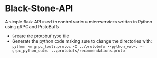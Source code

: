 # Black-Stone-API
A simple flask API used to control various microservices written in Python using gRPC and ProtoBuffs

- Create the protobuf type file
- Generate the python code making sure to change the directories with:
`python -m grpc_tools.protoc -I ../protobufs --python_out=. --grpc_python_out=. ../protobufs/recommendations.proto`